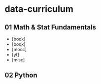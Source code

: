 # data-curriculum
## 01 Math & Stat Fundamentals
- [book]
- [book]
- [mooc]
- [yt]
- [misc]
## 02 Python
